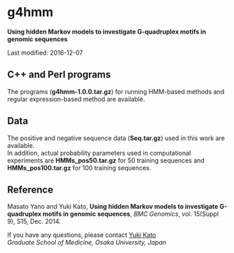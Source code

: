 # g4hmm
**Using hidden Markov models to investigate G-quadruplex motifs in genomic sequences**

Last modified: 2016-12-07

## C++ and Perl programs  
The programs (**g4hmm-1.0.0.tar.gz**) for running HMM-based methods and regular expression-based method are available.

## Data    
The positive and negative sequence data (**Seq.tar.gz**) used in this work are available.  
In addition, actual probability parameters used in computational experiments are **HMMs_pos50.tar.gz** for 50 training sequences and **HMMs_pos100.tar.gz** for 100 training sequences.

## Reference  
Masato Yano and Yuki Kato,
**Using hidden Markov models to investigate G-quadruplex motifs in genomic sequences**,
*BMC Genomics*, vol. 15(Suppl 9), S15, Dec. 2014.

If you have any questions, please contact [Yuki Kato](http://www.med.osaka-u.ac.jp/pub/rna/ykato/)  
*Graduate School of Medicine, Osaka University, Japan*
